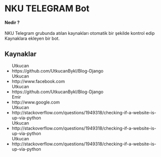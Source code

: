 <h1>NKU TELEGRAM Bot</h1>
<h4>Nedir ?</h4>
<p>NKU Telegram grubunda atılan kaynakları otomatik bir şekilde kontrol edip Kaynaklara ekleyen bir bot.</p>


<h2>Kaynaklar</h2>
<ul>
Utkucan <li>  https://github.com/UtkucanBykl/Blog-Django</li>Utkucan <li>  http://www.facebook.com</li>Utkucan <li>  https://github.com/UtkucanBykl/Blog-Django</li>Emir <li>  http://www.google.com</li>Utkucan <li>  http://stackoverflow.com/questions/1949318/checking-if-a-website-is-up-via-python</li>Utkucan <li>  http://stackoverflow.com/questions/1949318/checking-if-a-website-is-up-via-python</li>Utkucan <li>  http://stackoverflow.com/questions/1949318/checking-if-a-website-is-up-via-python</li>